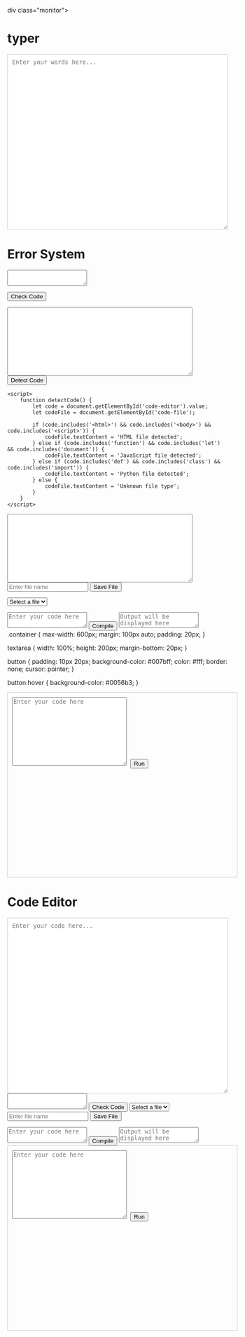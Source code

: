 div class="monitor">
<!DOCTYPE html>
<html lang="en">
<head>
<meta charset="UTF-8">
<meta name="viewport" content="width=device-width, initial-scale=1.0">
<title> editor </title>
<style>
  .editor {
    width: 100%;
    height: 400px;
    border: 1px solid #ccc;
    font-family: monospace;
    padding: 10px;
    resize: vertical;
    overflow-y: auto;
  }
</style>
</head>
<body>
<h1>typer</h1>
<textarea class="editor" placeholder="Enter your words here..."></textarea>
<script>
  const editor = document.querySelector('.editor');
  
  editor.addEventListener('input', function() {
    localStorage.setItem('code', editor.value);
  });
  
  const savedCode = localStorage.getItem('code');
  if(savedCode) {
    editor.value = savedCode;
  }
</script>
</body>
</html>
<!DOCTYPE html>
<html>
<head>
  <title>Error System</title>
  <style>
    #error-message {
      display: none;
      border: 1px solid red;
      background-color: #ffbaba;
      color: red;
      padding: 10px;
      margin: 10px 0;
    }
  </style>
  <link>
</head>
<body>
  <h1>Error System</h1>
  
  <div id="error-message"></div>
  
  <textarea id="code-editor"></textarea>
  
  <button onclick="checkCode()">Check Code</button>
  
  <script>
    function checkCode() {
      var code = document.getElementById('code-editor').value;
      
      if (code.includes('error')) {
        document.getElementById('error-message').innerText = 'Error found in code!';
        document.getElementById('error-message').style.display = 'block';
      } else {
        document.getElementById('error-message').style.display = 'none';
      }
    }
  </script>
</body>
</html>
<!DOCTYPE html>
<html>
<head>
    <title>Code Detector</title>
</head>
<body>
    <textarea id="code-editor" rows="10" cols="50"></textarea>
    <button onclick="detectCode()">Detect Code</button>
    <div id="code-file"></div>

    <script>
        function detectCode() {
            let code = document.getElementById('code-editor').value;
            let codeFile = document.getElementById('code-file');

            if (code.includes('<html>') && code.includes('<body>') && code.includes('<script>')) {
                codeFile.textContent = 'HTML file detected';
            } else if (code.includes('function') && code.includes('let') && code.includes('document')) {
                codeFile.textContent = 'JavaScript file detected';
            } else if (code.includes('def') && code.includes('class') && code.includes('import')) {
                codeFile.textContent = 'Python file detected';
            } else {
                codeFile.textContent = 'Unknown file type';
            }
        }
    </script>
</body>
</html>
<textarea id="code-editor" rows="10" cols="50"></textarea>
<form id="save-form">
  <input type="text" id="file-name" placeholder="Enter file name">
  <button id="save-btn">Save File</button>
</form>
<script>
// Get the textarea and form elements
const codeEditor = document.getElementById('code-editor');
const saveForm = document.getElementById('save-form');

// Add an event listener to the save button
saveForm.addEventListener('submit', function(event) {
  // Prevent the default form submission
  event.preventDefault();
  
  // Get the file name from the input field
  const fileName = document.getElementById('file-name').value;
  
  // Get the code from the textarea
  const code = codeEditor.value;
  
  // Save the file to the Local Storage
  localStorage.setItem(fileName, code);
  
  // Optional: Show a success message
  alert('File saved successfully!');
});
</script>
<select id="file-select">
  <option value="" disabled selected>Select a file</option>
</select>
<script>
// Get the file select element
const fileSelect = document.getElementById('file-select');

// Populate the file select dropdown with the saved file names
for (let i = 0; i < localStorage.length; i++) {
  const fileName = localStorage.key(i);
  const option = document.createElement('option');
  option.value = fileName;
  option.text = fileName;
  fileSelect.appendChild(option);
}

// Add an event listener to the file select dropdown
fileSelect.addEventListener('change', function() {
  // Get the selected file name
  const selectedFileName = fileSelect.value;
  
  // Get the code from the Local Storage and display it in the code editor
  codeEditor.value = localStorage.getItem(selectedFileName);
});
</script>
<!DOCTYPE html>
<html lang="en">
<head>
<meta charset="UTF-8">
<meta http-equiv="X-UA-Compatible" content="IE=edge">
<meta name="viewport" content="width=device-width, initial-scale=1.0">
<title>Code Compiler</title>
<link rel="stylesheet" href="styles.css">
</head>
<body>
<div class="container">
<textarea id="code" placeholder="Enter your code here"></textarea>
<button onclick="compileCode()">Compile</button>
<textarea id="output" placeholder="Output will be displayed here" readonly></textarea>
</div>
<script src="script.js"></script>
</body>
</html>
<script>
function compileCode() {
  const code = document.getElementById('code').value;
  fetch('https://api.jdoodle.com/v1/execute', {
      method: 'POST',
      headers: {
          'Content-Type': 'application/json',
      },
      body: JSON.stringify({
          script: code,
          language: 'python3' // Change this to the desired language
      }),
  })
  .then(response => response.json())
  .then(data => {
      document.getElementById('output').value = data.output;
  })
  .catch(error => console('Error:', error));
}
</script>
<css
body {
  font-family: Arial, sans-serif;
  background-color: #f5f5f5;
  text-align: center;
}

.container {
  max-width: 600px;
  margin: 100px auto;
  padding: 20px;
}

textarea {
  width: 100%;
  height: 200px;
  margin-bottom: 20px;
}

button {
  padding: 10px 20px;
  background-color: #007bff;
  color: #fff;
  border: none;
  cursor: pointer;
}

button:hover {
  background-color: #0056b3;
}
></css>
<!DOCTYPE html>
<html lang="en">
<head>
<meta charset="UTF-8">
<meta name="viewport" content="width=device-width, initial-scale=1.0">
<title>Code Editor</title>
<style>
    .code-editor {
        width: 100%;
        height: 400px;
        border: 1px solid #ccc;
        padding: 10px;
        font-family: 'Courier New', Courier, monospace;
    }
</style>
</head>
<body>
    <div class="code-editor">
        <textarea id="code" cols="30" rows="10" placeholder="Enter your code here"></textarea>
        <button onclick="runCode()">Run</button>
    </div>
    <script>
        function runCode() {
            var code = document.getElementById('code').value;
            try {
                eval(code);
            } catch (error) {
                console.error(error);
            }
        }
    </script>
</body>
</html>
<!DOCTYPE html>
<html lang="en">
<head>
<meta charset="UTF-8">
<meta name="viewport" content="width=device-width, initial-scale=1.0">
<title>Code Editor App</title>
<style>
  .editor {
    width: 100%;
    height: 400px;
    border: 1px solid #ccc;
    font-family: monospace;
    padding: 10px;
    resize: vertical;
    overflow-y: auto;
  }
</style>
</head>
<body>
<h1>Code Editor</h1>
<textarea class="editor" placeholder="Enter your code here..."></textarea>
<div id="error-message"></div>
<textarea id="code-editor"></textarea>
<button onclick="checkCode()">Check Code</button>
<select id="file-select">
  <option value="" disabled selected>Select a file</option>
</select>
<form id="save-form">
  <input type="text" id="file-name" placeholder="Enter file name">
  <button id="save-btn">Save File</button>
</form>
<div class="container">
    <textarea id="code" placeholder="Enter your code here"></textarea>
    <button onclick="compileCode()">Compile</button>
    <textarea id="output" placeholder="Output will be displayed here" readonly></textarea>
</div>
<div class="code-editor">
    <textarea id="code" cols="30" rows="10" placeholder="Enter your code here"></textarea>
    <button onclick="runCode()">Run</button>
</div>
</div>
